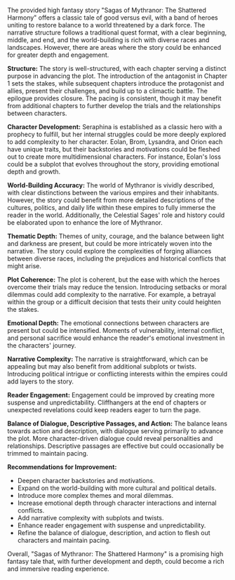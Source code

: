 The provided high fantasy story "Sagas of Mythranor: The Shattered Harmony" offers a classic tale of good versus evil, with a band of heroes uniting to restore balance to a world threatened by a dark force. The narrative structure follows a traditional quest format, with a clear beginning, middle, and end, and the world-building is rich with diverse races and landscapes. However, there are areas where the story could be enhanced for greater depth and engagement.

**Structure:**
The story is well-structured, with each chapter serving a distinct purpose in advancing the plot. The introduction of the antagonist in Chapter 1 sets the stakes, while subsequent chapters introduce the protagonist and allies, present their challenges, and build up to a climactic battle. The epilogue provides closure. The pacing is consistent, though it may benefit from additional chapters to further develop the trials and the relationships between characters.

**Character Development:**
Seraphina is established as a classic hero with a prophecy to fulfill, but her internal struggles could be more deeply explored to add complexity to her character. Eolan, Brom, Lysandra, and Orion each have unique traits, but their backstories and motivations could be fleshed out to create more multidimensional characters. For instance, Eolan's loss could be a subplot that evolves throughout the story, providing emotional depth and growth.

**World-Building Accuracy:**
The world of Mythranor is vividly described, with clear distinctions between the various empires and their inhabitants. However, the story could benefit from more detailed descriptions of the cultures, politics, and daily life within these empires to fully immerse the reader in the world. Additionally, the Celestial Sages' role and history could be elaborated upon to enhance the lore of Mythranor.

**Thematic Depth:**
Themes of unity, courage, and the balance between light and darkness are present, but could be more intricately woven into the narrative. The story could explore the complexities of forging alliances between diverse races, including the prejudices and historical conflicts that might arise.

**Plot Coherence:**
The plot is coherent, but the ease with which the heroes overcome their trials may reduce the tension. Introducing setbacks or moral dilemmas could add complexity to the narrative. For example, a betrayal within the group or a difficult decision that tests their unity could heighten the stakes.

**Emotional Depth:**
The emotional connections between characters are present but could be intensified. Moments of vulnerability, internal conflict, and personal sacrifice would enhance the reader's emotional investment in the characters' journey.

**Narrative Complexity:**
The narrative is straightforward, which can be appealing but may also benefit from additional subplots or twists. Introducing political intrigue or conflicting interests within the empires could add layers to the story.

**Reader Engagement:**
Engagement could be improved by creating more suspense and unpredictability. Cliffhangers at the end of chapters or unexpected revelations could keep readers eager to turn the page.

**Balance of Dialogue, Descriptive Passages, and Action:**
The balance leans towards action and description, with dialogue serving primarily to advance the plot. More character-driven dialogue could reveal personalities and relationships. Descriptive passages are effective but could occasionally be trimmed to maintain pacing.

**Recommendations for Improvement:**
- Deepen character backstories and motivations.
- Expand on the world-building with more cultural and political details.
- Introduce more complex themes and moral dilemmas.
- Increase emotional depth through character interactions and internal conflicts.
- Add narrative complexity with subplots and twists.
- Enhance reader engagement with suspense and unpredictability.
- Refine the balance of dialogue, description, and action to flesh out characters and maintain pacing.

Overall, "Sagas of Mythranor: The Shattered Harmony" is a promising high fantasy tale that, with further development and depth, could become a rich and immersive reading experience.